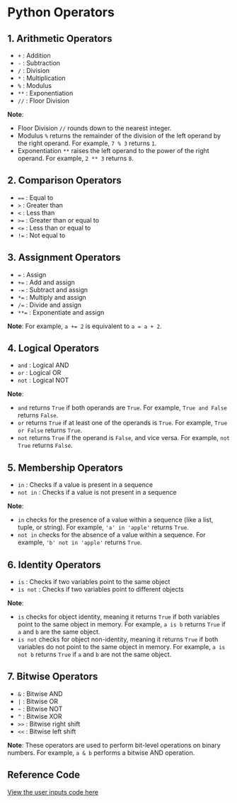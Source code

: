 # Python Operators

## 1. Arithmetic Operators

- `+` : Addition
- `-` : Subtraction
- `/` : Division
- `*` : Multiplication
- `%` : Modulus
- `**` : Exponentiation
- `//` : Floor Division

**Note**:
- Floor Division `//` rounds down to the nearest integer.
- Modulus `%` returns the remainder of the division of the left operand by the right operand. For example, `7 % 3` returns `1`.
- Exponentiation `**` raises the left operand to the power of the right operand. For example, `2 ** 3` returns `8`.

## 2. Comparison Operators

- `==` : Equal to
- `>` : Greater than
- `<` : Less than
- `>=` : Greater than or equal to
- `<=` : Less than or equal to
- `!=` : Not equal to

## 3. Assignment Operators

- `=` : Assign
- `+=` : Add and assign
- `-=` : Subtract and assign
- `*=` : Multiply and assign
- `/=` : Divide and assign
- `**=` : Exponentiate and assign

**Note**: For example, `a += 2` is equivalent to `a = a + 2`.

## 4. Logical Operators

- `and` : Logical AND
- `or` : Logical OR
- `not` : Logical NOT

**Note**:
- `and` returns `True` if both operands are `True`. For example, `True and False` returns `False`.
- `or` returns `True` if at least one of the operands is `True`. For example, `True or False` returns `True`.
- `not` returns `True` if the operand is `False`, and vice versa. For example, `not True` returns `False`.

## 5. Membership Operators

- `in` : Checks if a value is present in a sequence
- `not in` : Checks if a value is not present in a sequence

**Note**:
- `in` checks for the presence of a value within a sequence (like a list, tuple, or string). For example, `'a' in 'apple'` returns `True`.
- `not in` checks for the absence of a value within a sequence. For example, `'b' not in 'apple'` returns `True`.

## 6. Identity Operators

- `is` : Checks if two variables point to the same object
- `is not` : Checks if two variables point to different objects

**Note**:
- `is` checks for object identity, meaning it returns `True` if both variables point to the same object in memory. For example, `a is b` returns `True` if `a` and `b` are the same object.
- `is not` checks for object non-identity, meaning it returns `True` if both variables do not point to the same object in memory. For example, `a is not b` returns `True` if `a` and `b` are not the same object.

## 7. Bitwise Operators

- `&` : Bitwise AND
- `|` : Bitwise OR
- `~` : Bitwise NOT
- `^` : Bitwise XOR
- `>>` : Bitwise right shift
- `<<` : Bitwise left shift

**Note**: These operators are used to perform bit-level operations on binary numbers. For example, `a & b` performs a bitwise AND operation.

## Reference Code
[View the user inputs code here](../code/python_operators.py)
